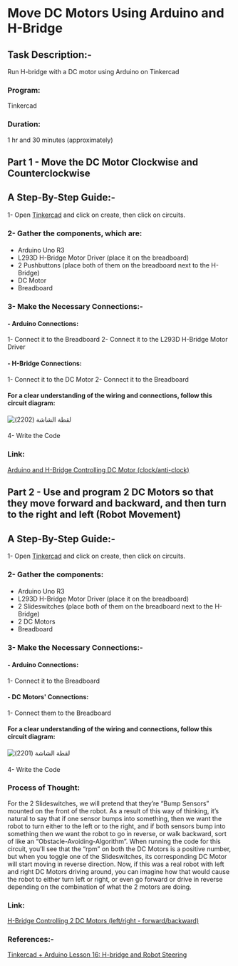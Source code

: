 # Move DC Motors Using Arduino and H-Bridge
## Task Description:- 
Run H-bridge with a DC motor using Arduino on Tinkercad
#### 
### Program:
Tinkercad
#### 
### Duration:
1 hr and 30 minutes (approximately)
#### 
## Part 1 - Move the DC Motor Clockwise and Counterclockwise 
#### 
## A Step-By-Step Guide:-
1- Open [Tinkercad](https://www.tinkercad.com/) and click on create, then click on circuits.
#### 
### 2- Gather the components, which are:
#### 
- Arduino Uno R3
- L293D H-Bridge Motor Driver (place it on the breadboard)
- 2 Pushbuttons (place both of them on the breadboard next to the H-Bridge)
- DC Motor
- Breadboard
#### 
### 3- Make the Necessary Connections:-
#### 
#### - Arduino Connections:
1- Connect it to the Breadboard
2- Connect it to the L293D H-Bridge Motor Driver
#### 
#### - H-Bridge Connections:
1- Connect it to the DC Motor
2- Connect it to the Breadboard
####
#### For a clear understanding of the wiring and connections, follow this circuit diagram:
#### 
![‏‏لقطة الشاشة (2202)](https://github.com/user-attachments/assets/63b9e69f-3acb-42b4-bec7-15393f7af54b)
####
4- Write the Code
#### 
### Link:
[Arduino and H-Bridge Controlling DC Motor (clock/anti-clock)](https://www.tinkercad.com/things/ekcbrObkjsZ-arduino-and-h-bridge-controlling-dc-motor-clockanti-clock)
#### 
## Part 2 - Use and program 2 DC Motors so that they move forward and backward, and then turn to the right and left (Robot Movement)
#### 
## A Step-By-Step Guide:-
1- Open [Tinkercad](https://www.tinkercad.com/) and click on create, then click on circuits.
#### 
### 2- Gather the components:
#### 
- Arduino Uno R3
- L293D H-Bridge Motor Driver (place it on the breadboard)
- 2 Slideswitches (place both of them on the breadboard next to the H-Bridge)
- 2 DC Motors
- Breadboard
#### 
### 3- Make the Necessary Connections:-
#### 
#### - Arduino Connections:
1- Connect it to the Breadboard
####
#### - DC Motors' Connections:
1- Connect them to the Breadboard
#### 
#### For a clear understanding of the wiring and connections, follow this circuit diagram:
#### 
![‏‏لقطة الشاشة (2201)](https://github.com/user-attachments/assets/2997bab6-faad-4bbb-b4ee-ea1cc55a0806)
####
4- Write the Code
#### 
### Process of Thought:
For the 2 Slideswitches, we will pretend that they’re “Bump Sensors” mounted on the front of the robot. As a result of this way of thinking, it’s natural to say that if one sensor bumps into something, then we want the robot to turn either to the left or to the right, and if both sensors bump into something then we want the robot to go in reverse, or walk backward, sort of like an “Obstacle-Avoiding-Algorithm”. When running the code for this circuit, you’ll see that the “rpm” on both the DC Motors is a positive number, but when you toggle one of the Slideswitches, its corresponding DC Motor will start moving in reverse direction. Now, if this was a real robot with left and right DC Motors driving around, you can imagine how that would cause the robot to either turn left or right, or even go forward or drive in reverse depending on the combination of what the 2 motors are doing.
#### 
### Link:
[H-Bridge Controlling 2 DC Motors (left/right - forward/backward)](https://www.tinkercad.com/things/01jYXr3Pisy-h-bridge-controlling-2-dc-motors-leftright-forwardbackward)
#### 
### References:-
[Tinkercad + Arduino Lesson 16: H-bridge and Robot Steering](https://youtu.be/DCVuK39KCEU?si=fQbpAcdD9JKKsJe1)
